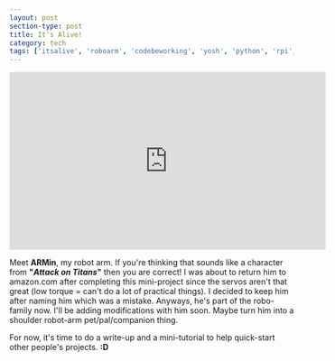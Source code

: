 ```yaml
---
layout: post
section-type: post
title: It's Alive!
category: tech
tags: ['itsalive', 'roboarm', 'codebeworking', 'yosh', 'python', 'rpi', 'arduino']
---
```

	
  <p align="center"><iframe width="560" height="315" src="https://www.youtube.com/embed/brIPkjV23HA" frameborder="0"> </iframe></p>

Meet <b>ARMin</b>, my robot arm. If you're thinking that sounds like a character from <b>"<i>Attack on Titans</i>"</b> then you are correct! I was about to return him to amazon.com after completing this mini-project since the servos aren't that great (low torque = can't do a lot of practical things). I decided to keep him after naming him which was a mistake. Anyways, he's part of the robo-family now. I'll be adding modifications with him soon. Maybe turn him into a shoulder robot-arm pet/pal/companion thing. 

For now, it's time to do a write-up and a mini-tutorial to help quick-start other people's projects. <b>:D</b>
